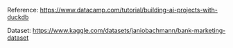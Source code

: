 Reference: https://www.datacamp.com/tutorial/building-ai-projects-with-duckdb

Dataset: https://www.kaggle.com/datasets/janiobachmann/bank-marketing-dataset
